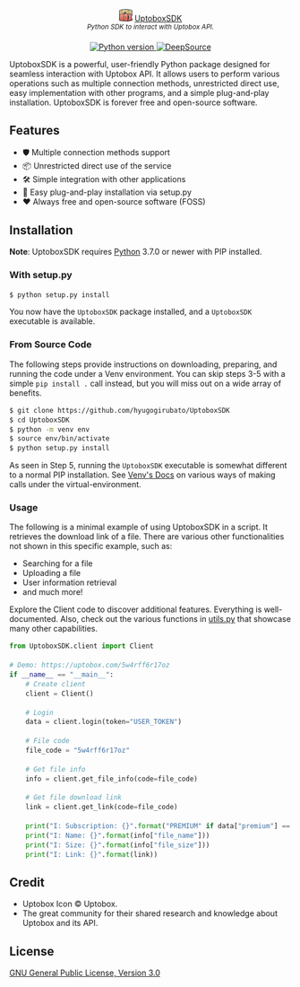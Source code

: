 <p align="center">
    <img src="docs/images/uptobox_icon_24.png"> <a href="https://github.com/hyugogirubato/UptoboxSDK">UptoboxSDK</a>
    <br/>
    <sup><em>Python SDK to interact with Uptobox API.</em></sup>
</p>

<p align="center">
    <a href="https://pypi.org/project/UptoboxSDK">
        <img src="https://img.shields.io/badge/python-3.7%2B-informational" alt="Python version">
    </a>
    <a href="https://deepsource.io/gh/hyugogirubato/UptoboxSDK">
        <img src="https://deepsource.io/gh/hyugogirubato/UptoboxSDK.svg/?label=active+issues" alt="DeepSource">
    </a>
</p>
UptoboxSDK is a powerful, user-friendly Python package designed for seamless interaction with Uptobox API. It allows users to perform various operations such as multiple connection methods, unrestricted direct use, easy implementation with other programs, and a simple plug-and-play installation. UptoboxSDK is forever free and open-source software.

## Features

* 🛡️ Multiple connection methods support
* 📦 Unrestricted direct use of the service
* 🛠️ Simple integration with other applications
* 🧩 Easy plug-and-play installation via setup.py
* ❤️ Always free and open-source software (FOSS)

## Installation 

**Note**: UptoboxSDK requires [Python](https://python.org/) 3.7.0 or newer with PIP installed.

### With setup.py

```sh
$ python setup.py install
```
You now have the `UptoboxSDK` package installed, and a `UptoboxSDK` executable is available.

### From Source Code
The following steps provide instructions on downloading, preparing, and running the code under a Venv environment. You can skip steps 3-5 with a simple `pip install .` call instead, but you will miss out on a wide array of benefits.
```sh
$ git clone https://github.com/hyugogirubato/UptoboxSDK
$ cd UptoboxSDK
$ python -m venv env
$ source env/bin/activate
$ python setup.py install
```
As seen in Step 5, running the `UptoboxSDK` executable is somewhat different to a normal PIP installation.
See [Venv's Docs](https://docs.python.org/3/tutorial/venv.html) on various ways of making calls under the virtual-environment.


### Usage
The following is a minimal example of using UptoboxSDK in a script. It retrieves the download link of a file. There are various other functionalities not shown in this specific example, such as:

* Searching for a file
* Uploading a file
* User information retrieval
* and much more!

Explore the Client code to discover additional features. Everything is well-documented. Also, check out the various functions in [utils.py](UptoboxSDK/utils.py) that showcase many other capabilities.
```py
from UptoboxSDK.client import Client

# Demo: https://uptobox.com/5w4rff6r17oz
if __name__ == "__main__":
    # Create client
    client = Client()

    # Login
    data = client.login(token="USER_TOKEN")

    # File code
    file_code = "5w4rff6r17oz"
    
    # Get file info
    info = client.get_file_info(code=file_code)
    
    # Get file download link
    link = client.get_link(code=file_code)
    
    print("I: Subscription: {}".format("PREMIUM" if data["premium"] == 1 else "FREE"))
    print("I: Name: {}".format(info["file_name"]))
    print("I: Size: {}".format(info["file_size"]))
    print("I: Link: {}".format(link))

```
## Credit

- Uptobox Icon &copy; Uptobox.
- The great community for their shared research and knowledge about Uptobox and its API.

## License

[GNU General Public License, Version 3.0](LICENSE)
